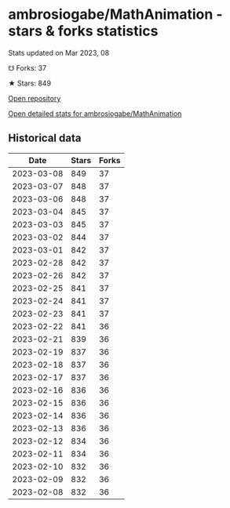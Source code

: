 # ambrosiogabe/MathAnimation - stars & forks statistics

Stats updated on Mar 2023, 08

☋ Forks: 37

★ Stars: 849

[Open repository](https://github.com/ambrosiogabe/MathAnimation)

[Open detailed stats for ambrosiogabe/MathAnimation](https://reviewgithub.com/rep/ambrosiogabe/MathAnimation)

## Historical data
| Date | Stars | Forks |
|------|-------|-------|
| 2023-03-08 | 849 | 37 | 
| 2023-03-07 | 848 | 37 | 
| 2023-03-06 | 848 | 37 | 
| 2023-03-04 | 845 | 37 | 
| 2023-03-03 | 845 | 37 | 
| 2023-03-02 | 844 | 37 | 
| 2023-03-01 | 842 | 37 | 
| 2023-02-28 | 842 | 37 | 
| 2023-02-26 | 842 | 37 | 
| 2023-02-25 | 841 | 37 | 
| 2023-02-24 | 841 | 37 | 
| 2023-02-23 | 841 | 37 | 
| 2023-02-22 | 841 | 36 | 
| 2023-02-21 | 839 | 36 | 
| 2023-02-19 | 837 | 36 | 
| 2023-02-18 | 837 | 36 | 
| 2023-02-17 | 837 | 36 | 
| 2023-02-16 | 836 | 36 | 
| 2023-02-15 | 836 | 36 | 
| 2023-02-14 | 836 | 36 | 
| 2023-02-13 | 836 | 36 | 
| 2023-02-12 | 834 | 36 | 
| 2023-02-11 | 834 | 36 | 
| 2023-02-10 | 832 | 36 | 
| 2023-02-09 | 832 | 36 | 
| 2023-02-08 | 832 | 36 | 

